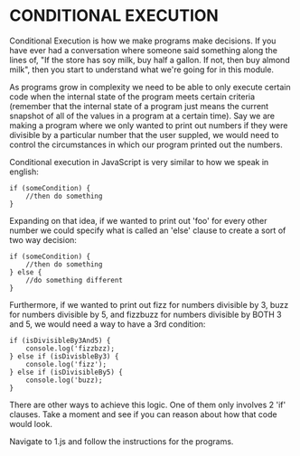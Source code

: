 # CONDITIONAL EXECUTION

Conditional Execution is how we make programs make decisions. If you have
ever had a conversation where someone said something along the lines of,
"If the store has soy milk, buy half a gallon. If not, then buy almond milk",
then you start to understand what we're going for in this module.

As programs grow in complexity we need to be able to only execute certain code
when the internal state of the program meets certain criteria (remember that
the internal state of a program just means the current snapshot of all of the
values in a program at a certain time). Say we are making a program where we
only wanted to print out numbers if they were divisible by a particular number
that the user suppled, we would need to control the circumstances in which
our program printed out the numbers.

Conditional execution in JavaScript is very similar to how we speak in 
english:
    
    if (someCondition) {
        //then do something
    }

Expanding on that idea, if we wanted to print out 'foo' for every other
number we could specify what is called an 'else' clause to create a sort
of two way decision:

    if (someCondition) {
        //then do something
    } else {
        //do something different
    }

Furthermore, if we wanted to print out fizz for numbers divisible by 3,
buzz for numbers divisible by 5, and fizzbuzz for numbers divisible by
BOTH 3 and 5, we would need a way to have a 3rd condition:

    if (isDivisibleBy3And5) {
        console.log('fizzbzz);
    } else if (isDivisbleBy3) {
        console.log('fizz');
    } else if (isDivisibleBy5) {
        console.log('buzz);
    }

There are other ways to achieve this logic. One of them only involves 2 'if'
clauses. Take a moment and see if you can reason about how that code would look.

Navigate to 1.js and follow the instructions for the programs.